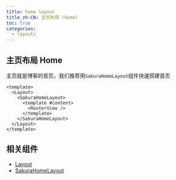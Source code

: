 ```yaml
---
title: home layout
title_zh-CN: 主页布局 (home)
toc: true
categories:
  - layouts
---
```


## 主页布局 Home

主页就是博客的首页，我们推荐用`SakuraHomeLayout`组件快速搭建首页

```vue
<template>
  <Layout>
    <SakuraHomeLayout>
      <template #content>
        <RouterView />
      </template>
    </SakuraHomeLayout>
  </Layout>
</template>
```

<!-- <HomeLayout /> -->

## 相关组件

- [Layout](/components/layout)
- [SakuraHomeLayout](/components-layout/SakuraHomeLayout)
